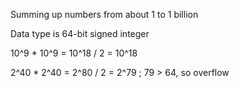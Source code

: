 

Summing up numbers from about 1 to 1 billion

Data type is 64-bit signed integer

10^9 * 10^9 = 10^18 / 2 = 10^18

2^40 * 2^40 = 2^80 / 2 = 2^79 ; 79 > 64, so overflow
